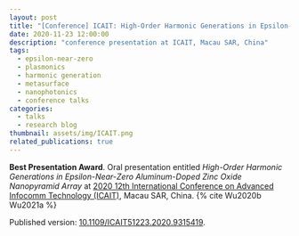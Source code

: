 ```yaml
---
layout: post
title: "[Conference] ICAIT: High-Order Harmonic Generations in Epsilon-Near-Zero Aluminum-Doped Zinc Oxide Nanopyramid Array"
date: 2020-11-23 12:00:00
description: "conference presentation at ICAIT, Macau SAR, China"
tags: 
  - epsilon-near-zero
  - plasmonics
  - harmonic generation
  - metasurface
  - nanophotonics
  - conference talks
categories: 
  - talks
  - research blog
thumbnail: assets/img/ICAIT.png
related_publications: true
---
```


**Best Presentation Award**. Oral presentation entitled *High-Order Harmonic Generations in Epsilon-Near-Zero Aluminum-Doped Zinc Oxide Nanopyramid Array* at [2020 12th International Conference on Advanced Infocomm Technology (ICAIT)](https://ieeexplore.ieee.org/xpl/conhome/9315292/proceeding), Macau SAR, China. {% cite Wu2020b Wu2021a %}

Published version: [10.1109/ICAIT51223.2020.9315419](https://doi.org/10.1109/ICAIT51223.2020.9315419).
